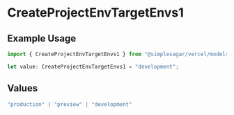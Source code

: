 # CreateProjectEnvTargetEnvs1

## Example Usage

```typescript
import { CreateProjectEnvTargetEnvs1 } from "@simplesagar/vercel/models/createprojectenvop.js";

let value: CreateProjectEnvTargetEnvs1 = "development";
```

## Values

```typescript
"production" | "preview" | "development"
```